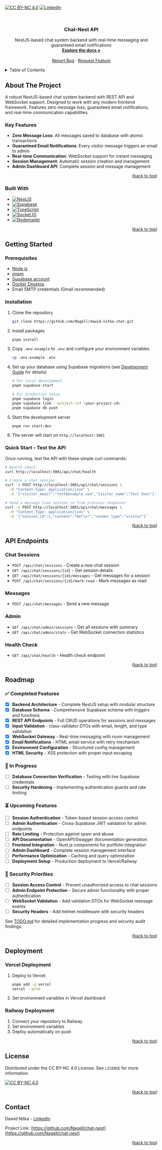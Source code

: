 <a id="readme-top"></a>

<!-- PROJECT SHIELDS -->
[![CC BY-NC 4.0][license-shield]][license-url]
[![LinkedIn][linkedin-shield]][linkedin-url]

<!-- PROJECT LOGO -->
<br />
<div align="center">
  <h3 align="center">Chat-Nest API</h3>

  <p align="center">
    NestJS-based chat system backend with real-time messaging and guaranteed email notifications
    <br />
    <a href="./docs/DEVELOPMENT.md"><strong>Explore the docs »</strong></a>
    <br />
    <br />
    <a href="https://github.com/Nagell/chat-nest/issues/new?labels=bug&template=bug-report---.md">Report Bug</a>
    ·
    <a href="https://github.com/Nagell/chat-nest/issues/new?labels=enhancement&template=feature-request---.md">Request Feature</a>
  </p>
</div>

<!-- TABLE OF CONTENTS -->
<details>
  <summary>Table of Contents</summary>
  <ol>
    <li>
      <a href="#about-the-project">About The Project</a>
      <ul>
        <li><a href="#built-with">Built With</a></li>
      </ul>
    </li>
    <li>
      <a href="#getting-started">Getting Started</a>
      <ul>
        <li><a href="#prerequisites">Prerequisites</a></li>
        <li><a href="#installation">Installation</a></li>
      </ul>
    </li>
    <li><a href="#api-endpoints">API Endpoints</a></li>
    <li><a href="#roadmap">Roadmap</a></li>
    <li><a href="#deployment">Deployment</a></li>
    <li><a href="#license">License</a></li>
    <li><a href="#contact">Contact</a></li>
  </ol>
</details>

<!-- ABOUT THE PROJECT -->
## About The Project

A robust NestJS-based chat system backend with REST API and WebSocket support. Designed to work with any modern frontend framework. Features zero message loss, guaranteed email notifications, and real-time communication capabilities.

### Key Features

- **Zero Message Loss**: All messages saved to database with atomic transactions
- **Guaranteed Email Notifications**: Every visitor message triggers an email to admin
- **Real-time Communication**: WebSocket support for instant messaging
- **Session Management**: Automatic session creation and management
- **Admin Dashboard API**: Complete session and message management

<p align="right">(<a href="#readme-top">back to top</a>)</p>

### Built With

- [![NestJS][NestJS]][NestJS-url]
- [![Supabase][Supabase]][Supabase-url]
- [![TypeScript][TypeScript]][TypeScript-url]
- [![Socket.IO][Socket.IO]][Socket.IO-url]
- [![Nodemailer][Nodemailer]][Nodemailer-url]

<p align="right">(<a href="#readme-top">back to top</a>)</p>

<!-- GETTING STARTED -->
## Getting Started

### Prerequisites

- [Node.js](https://nodejs.org/en/)
- [pnpm](https://pnpm.io/)
- [Supabase account](https://supabase.com/)
- [Docker Desktop](https://www.docker.com/products/docker-desktop/)
- Email SMTP credentials (Gmail recommended)

### Installation

1. Clone the repository

   ```sh
   git clone https://github.com/Nagell/dawid-nitka-chat.git
   ```

2. Install packages

   ```sh
   pnpm install
   ```

3. Copy `.env.example` to `.env` and configure your environment variables

   ```sh
   cp .env.example .env
   ```

4. Set up your database using Supabase migrations (see [Development Guide](./docs/DEVELOPMENT.md#database-development) for details)

   ```sh
   # For local development
   pnpm supabase start

   # For production setup
   pnpm supabase login
   pnpm supabase link --project-ref <your-project-id>
   pnpm supabase db push
   ```

5. Start the development server

   ```sh
   pnpm run start:dev
   ```

6. The server will start on `http://localhost:3001`

### Quick Start - Test the API

Once running, test the API with these simple curl commands:

```sh
# Health check
curl http://localhost:3001/api/chat/health

# Create a chat session
curl -X POST http://localhost:3001/api/chat/sessions \
  -H "Content-Type: application/json" \
  -d '{"visitor_email":"test@example.com","visitor_name":"Test User"}'

# Send a message (use session_id from previous response)
curl -X POST http://localhost:3001/api/chat/messages \
  -H "Content-Type: application/json" \
  -d '{"session_id":1,"content":"Hello!","sender_type":"visitor"}'
```

<p align="right">(<a href="#readme-top">back to top</a>)</p>

<!-- API ENDPOINTS -->
## API Endpoints

### Chat Sessions

- `POST /api/chat/sessions` - Create a new chat session
- `GET /api/chat/sessions/{id}` - Get session details
- `GET /api/chat/sessions/{id}/messages` - Get messages for a session
- `POST /api/chat/sessions/{id}/mark-read` - Mark messages as read

### Messages

- `POST /api/chat/messages` - Send a new message

### Admin

- `GET /api/chat/admin/sessions` - Get all sessions with summary
- `GET /api/chat/admin/stats` - Get WebSocket connection statistics

### Health Check

- `GET /api/chat/health` - Health check endpoint

<p align="right">(<a href="#readme-top">back to top</a>)</p>

<!-- ROADMAP -->
## Roadmap

### ✅ Completed Features

- [x] **Backend Architecture** - Complete NestJS setup with modular structure
- [x] **Database Schema** - Comprehensive Supabase schema with triggers and functions
- [x] **REST API Endpoints** - Full CRUD operations for sessions and messages
- [x] **Input Validation** - class-validator DTOs with email, length, and type validation
- [x] **WebSocket Gateway** - Real-time messaging with room management
- [x] **Email Notifications** - HTML email service with retry mechanism
- [x] **Environment Configuration** - Structured config management
- [x] **HTML Security** - XSS protection with proper input escaping

### 🔄 In Progress

- [ ] **Database Connection Verification** - Testing with live Supabase credentials
- [ ] **Security Hardening** - Implementing authentication guards and rate limiting

### ⏳ Upcoming Features

- [ ] **Session Authentication** - Token-based session access control
- [ ] **Admin Authentication** - Cross-Supabase JWT validation for admin endpoints
- [ ] **Rate Limiting** - Protection against spam and abuse
- [ ] **API Documentation** - OpenAPI/Swagger documentation generation
- [ ] **Frontend Integration** - Nuxt.js components for portfolio integration
- [ ] **Admin Dashboard** - Complete session management interface
- [ ] **Performance Optimization** - Caching and query optimization
- [ ] **Deployment Setup** - Production deployment to Vercel/Railway

### 🚨 Security Priorities

- [ ] **Session Access Control** - Prevent unauthorized access to chat sessions
- [ ] **Admin Endpoint Protection** - Secure admin functionality with proper authentication
- [ ] **WebSocket Validation** - Add validation DTOs for WebSocket message events
- [ ] **Security Headers** - Add helmet middleware with security headers

See [TODO.md](./TODO.md) for detailed implementation progress and security audit findings.

<p align="right">(<a href="#readme-top">back to top</a>)</p>

<!-- DEPLOYMENT -->
## Deployment

### Vercel Deployment

1. Deploy to Vercel:

   ```bash
   pnpm add -g vercel
   vercel --prod
   ```

2. Set environment variables in Vercel dashboard

### Railway Deployment

1. Connect your repository to Railway
2. Set environment variables
3. Deploy automatically on push

<p align="right">(<a href="#readme-top">back to top</a>)</p>

<!-- LICENSE -->
## License

Distributed under the CC BY-NC 4.0 License. See `LICENSE` for more information.

[![CC BY-NC 4.0][cc-by-nc-image]][cc-by-nc]

<p align="right">(<a href="#readme-top">back to top</a>)</p>

<!-- CONTACT -->
## Contact

Dawid Nitka - [LinkedIn][linkedin-url]

Project Link: [https://github.com/Nagell/chat-nest](https://github.com/Nagell/chat-nest)

<p align="right">(<a href="#readme-top">back to top</a>)</p>

<!-- MARKDOWN LINKS & IMAGES -->
[license-shield]: https://img.shields.io/badge/License-CC%20BY--NC%204.0-lightgrey.svg?style=for-the-badge
[license-url]: ./LICENSE
[linkedin-shield]: https://img.shields.io/badge/-LinkedIn-black.svg?style=for-the-badge&logo=linkedin&colorB=555
[linkedin-url]: https://www.linkedin.com/in/dawidnitka

[NestJS]: https://img.shields.io/badge/nestjs-E0234E?style=for-the-badge&logo=nestjs&logoColor=white
[NestJS-url]: https://nestjs.com/
[Supabase]: https://img.shields.io/badge/Supabase-000000?style=for-the-badge&logo=supabase&logoColor=white
[Supabase-url]: https://supabase.com/
[TypeScript]: https://img.shields.io/badge/TypeScript-007ACC?style=for-the-badge&logo=typescript&logoColor=white
[TypeScript-url]: https://www.typescriptlang.org/
[Socket.IO]: https://img.shields.io/badge/Socket.io-010101?style=for-the-badge&logo=socket.io&logoColor=white
[Socket.IO-url]: https://socket.io/
[Nodemailer]: https://img.shields.io/badge/Nodemailer-0F9DCE?style=for-the-badge&logo=nodemailer&logoColor=white
[Nodemailer-url]: https://nodemailer.com/

[cc-by-nc]: https://creativecommons.org/licenses/by-nc/4.0/
[cc-by-nc-image]: https://licensebuttons.net/l/by-nc/4.0/88x31.png
